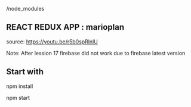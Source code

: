 /node_modules


## REACT REDUX APP : marioplan
source: https://youtu.be/r5b0spRlnlU
<p>Note: After lession 17 firebase did not work due to firebase latest version</p>

## Start with
<p>npm install</p>
<p>npm start</p>




